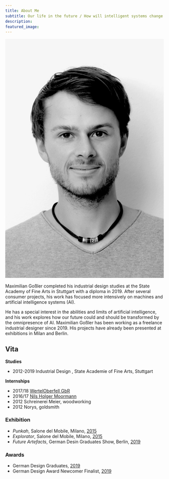 ```yaml
---
title: About Me
subtitle: Our life in the future / How will intelligent systems change the way we deal with the world and products? / How do we want our future shared with AI to look like?
description: 
featured_image: 
---
```


<div class="gallery" data-columns="3">
	<img src="/images/maximilian gossler_bw2.jpg">
</div>

Maximilian Goßler completed his industrial design studies at the State Academy of Fine Arts in Stuttgart with a diploma in 2019. After several consumer projects, his work has focused more intensively on machines and artificial intelligence systems (AI).

He has a special interest in the abilities and limits of artificial intelligence, and his work explores how our future could and should be transformed by the omnipresence of AI. Maximilian Goßler has been working as a freelance industrial designer since 2019. His projects have already been presented at exhibitions in Milan and Berlin.

## Vita

**Studies**
* 2012-2019 Industrial Design , State Academie of Fine Arts, Stuttgart

**Internships**
* 2017/18 [WertelOberfell GbR](http://www.werteloberfell.com/)
* 2016/17 [Nils Holger Moormann](https://www.moormann.de/en/)
* 2012 Schreinerei Meier, woodworking
* 2012 Norys, goldsmith

### Exhibition

* *Punkah*, Salone del Mobile, Milano, [2015](http://www.designfabrik.basf.de/group/corporate/designfabrik/de/projects/fabriktage2015)
* *Explorator*, Salone del Mobile, Milano, [2015](http://www.designfabrik.basf.de/group/corporate/designfabrik/de/projects/fabriktage2015)
* *Future Artefacts*, German Desin Graduates Show, Berlin, [2019](https://germandesigngraduates.com/aussteller/)

### Awards

* German Design Graduates, [2019](https://germandesigngraduates.com/future-artefacts/)
* German Design Award Newcomer Finalist, [2019](https://www.german-design-award.com/die-gewinner/newcomer-finalisten-2020/maximilian-gossler-german-design-award-2020-newcomer-finalist.html)
